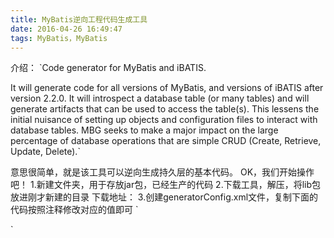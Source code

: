 ```yaml
---
title: MyBatis逆向工程代码生成工具
date: 2016-04-26 16:49:47
tags: MyBatis，MyBatis
---
```

介绍：
`Code generator for MyBatis and iBATIS.

It will generate code for all versions of MyBatis, and versions of iBATIS after version 2.2.0. It will introspect a database table (or many tables) and will generate artifacts that can be used to access the table(s). This lessens the initial nuisance of setting up objects and configuration files to interact with database tables. MBG seeks to make a major impact on the large percentage of database operations that are simple CRUD (Create, Retrieve, Update, Delete).`

意思很简单，就是该工具可以逆向生成持久层的基本代码。
OK，我们开始操作吧！
1.新建文件夹，用于存放jar包，已经生产的代码
2.下载工具，解压，将lib包放进刚才新建的目录
下载地址：
3.创建generatorConfig.xml文件，复制下面的代码按照注释修改对应的值即可
`<?xml version="1.0" encoding="UTF-8"?>
<!DOCTYPE generatorConfiguration PUBLIC "-//mybatis.org//DTD MyBatis Generator Configuration 1.0//EN"
        "http://mybatis.org/dtd/mybatis-generator-config_1_0.dtd">
<generatorConfiguration>
    <!-- 数据库驱动包位置 (需要根据自己的路径修改)-->
    <classPathEntry location="D:\Java\tools\mybatis-generato/mysql-connector-java-5.1.26-bin.jar"/>
    <context id="Tables" targetRuntime="MyBatis3">
        <commentGenerator>
            <property name="suppressAllComments" value="true"/>
        </commentGenerator>
        <!-- 数据库链接URL、用户名、密码 （定制修改）-->
        <jdbcConnection driverClass="com.mysql.jdbc.Driver" connectionURL="jdbc:mysql://localhost:3306/chenyi"
                        userId="root" password="root"></jdbcConnection>
        <javaTypeResolver>
            <property name="forceBigDecimals" value="false"/>
        </javaTypeResolver>
        <!-- 生成模型的包名和位置 （targetPackage和targetProject根据自己要求修改）-->
        <javaModelGenerator targetPackage="com.fh.entity.cms_categories"
                            targetProject="D:\Java\tools\mybatis-generato\src">
            <property name="enableSubPackages" value="true"/>
            <property name="trimStrings" value="true"/>
        </javaModelGenerator>
        <!-- 生成的映射文件包名和位置 （targetPackage和targetProject根据自己要求修改）-->
        <sqlMapGenerator targetPackage="com.fh.mapper"
                         targetProject="D:\Java\tools\mybatis-generato\src">
            <property name="enableSubPackages" value="true"/>
        </sqlMapGenerator>
        <!-- 生成DAO的包名和位置 （targetPackage和targetProject根据自己要求修改）-->
        <javaClientGenerator type="XMLMAPPER" targetPackage="com.fh.dao.cms_categories"
                             targetProject="D:\Java\tools\mybatis-generato\src">
            <property name="enableSubPackages" value="true"/>
        </javaClientGenerator>
        <!-- 要生成那些表(更改tableName和domainObjectName就可以，多个表的话复制table标签在后边排列即可) -->
        <table tableName="cms_categories" domainObjectName="cms_categories" enableCountByExample="false"
               enableUpdateByExample="false" enableDeleteByExample="false" enableSelectByExample="false"
               selectByExampleQueryId="false"/>
    </context>
</generatorConfiguration>`